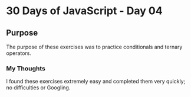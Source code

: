 # 30 Days of JavaScript - Day 04

## Purpose
The purpose of these exercises was to practice conditionals and ternary operators. 

### My Thoughts
I found these exercises extremely easy and completed them very quickly; no difficulties or Googling. 